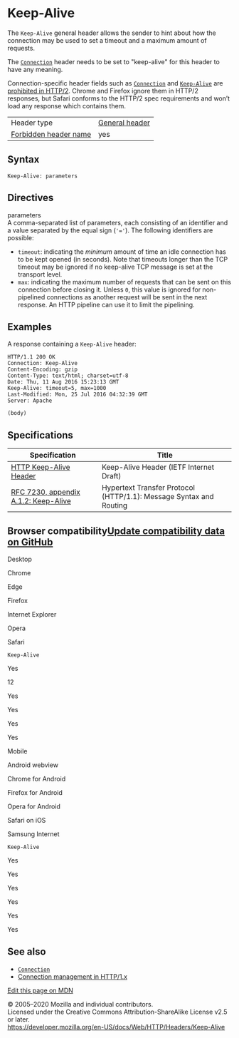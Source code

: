Keep-Alive
==========

The `Keep-Alive` general header allows the sender to hint about how the connection may be used to set a timeout and a maximum amount of requests.

The [`Connection`](connection) header needs to be set to "keep-alive" for this header to have any meaning.

Connection-specific header fields such as [`Connection`](connection) and [`Keep-Alive`](keep-alive) are [prohibited in HTTP/2](https://tools.ietf.org/html/rfc7540#section-8.1.2.2). Chrome and Firefox ignore them in HTTP/2 responses, but Safari conforms to the HTTP/2 spec requirements and won’t load any response which contains them.

<table><tbody><tr class="odd"><td>Header type</td><td><a href="https://developer.mozilla.org/en-US/docs/Glossary/General_header">General header</a></td></tr><tr class="even"><td><a href="https://developer.mozilla.org/en-US/docs/Glossary/Forbidden_header_name">Forbidden header name</a></td><td>yes</td></tr></tbody></table>

Syntax
------

    Keep-Alive: parameters

Directives
----------

parameters  
A comma-separated list of parameters, each consisting of an identifier and a value separated by the equal sign (`'='`). The following identifiers are possible:

-   `timeout`: indicating the *minimum* amount of time an idle connection has to be kept opened (in seconds). Note that timeouts longer than the TCP timeout may be ignored if no keep-alive TCP message is set at the transport level.
-   `max`: indicating the maximum number of requests that can be sent on this connection before closing it. Unless `0`, this value is ignored for non-pipelined connections as another request will be sent in the next response. An HTTP pipeline can use it to limit the pipelining.

Examples
--------

A response containing a `Keep-Alive` header:

    HTTP/1.1 200 OK
    Connection: Keep-Alive
    Content-Encoding: gzip
    Content-Type: text/html; charset=utf-8
    Date: Thu, 11 Aug 2016 15:23:13 GMT
    Keep-Alive: timeout=5, max=1000
    Last-Modified: Mon, 25 Jul 2016 04:32:39 GMT
    Server: Apache

    (body)

Specifications
--------------

<table><thead><tr class="header"><th>Specification</th><th>Title</th></tr></thead><tbody><tr class="odd"><td><a href="https://tools.ietf.org/html/draft-thomson-hybi-http-timeout-03#section-2">HTTP Keep-Alive Header</a></td><td>Keep-Alive Header (IETF Internet Draft)</td></tr><tr class="even"><td><a href="https://tools.ietf.org/html/rfc7230#appendix-A.1.2">RFC 7230, appendix A.1.2: Keep-Alive</a></td><td>Hypertext Transfer Protocol (HTTP/1.1): Message Syntax and Routing</td></tr></tbody></table>

Browser compatibility<a href="https://github.com/mdn/browser-compat-data" class="bc-github-link">Update compatibility data on GitHub</a>
----------------------------------------------------------------------------------------------------------------------------------------

Desktop

<span class="bc-head-txt-label bc-head-icon-chrome">Chrome</span>

<span class="bc-head-txt-label bc-head-icon-edge">Edge</span>

<span class="bc-head-txt-label bc-head-icon-firefox">Firefox</span>

<span class="bc-head-txt-label bc-head-icon-ie">Internet Explorer</span>

<span class="bc-head-txt-label bc-head-icon-opera">Opera</span>

<span class="bc-head-txt-label bc-head-icon-safari">Safari</span>

`Keep-Alive`

Yes

12

Yes

Yes

Yes

Yes

Mobile

<span class="bc-head-txt-label bc-head-icon-webview_android">Android webview</span>

<span class="bc-head-txt-label bc-head-icon-chrome_android">Chrome for Android</span>

<span class="bc-head-txt-label bc-head-icon-firefox_android">Firefox for Android</span>

<span class="bc-head-txt-label bc-head-icon-opera_android">Opera for Android</span>

<span class="bc-head-txt-label bc-head-icon-safari_ios">Safari on iOS</span>

<span class="bc-head-txt-label bc-head-icon-samsunginternet_android">Samsung Internet</span>

`Keep-Alive`

Yes

Yes

Yes

Yes

Yes

Yes

See also
--------

-   [`Connection`](connection)
-   [Connection management in HTTP/1.x](../connection_management_in_http_1.x)

<a href="https://developer.mozilla.org/en-US/docs/Web/HTTP/Headers/Keep-Alive$edit" class="_attribution-link">Edit this page on MDN</a>

© 2005–2020 Mozilla and individual contributors.  
Licensed under the Creative Commons Attribution-ShareAlike License v2.5 or later.  
<a href="https://developer.mozilla.org/en-US/docs/Web/HTTP/Headers/Keep-Alive" class="_attribution-link">https://developer.mozilla.org/en-US/docs/Web/HTTP/Headers/Keep-Alive</a>
